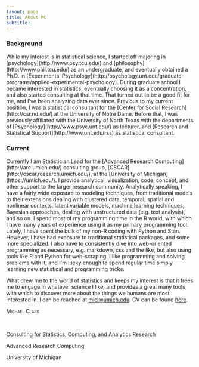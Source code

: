 ```yaml
---
layout: page
title: About MC
subtitle: 
---
```



<span itemscope itemtype="http://schema.org/Person">

### Background


<span itemprop="description">
While my interest is in statistical science, I started off majoring in [psychology](http://www.psy.tcu.edu/) and [philosophy](http://www.phil.tcu.edu/) as an undergraduate, and eventually obtained a Ph.D. in [Experimental Psychology](http://psychology.unt.edu/graduate-programs/applied-experimental-psychology). During graduate school I became interested in statistics, eventually choosing it as a concentration, and also started consulting at that time. That turned out to be a good fit for me, and I've been analyzing data ever since.</span>

<span itemprop="description">
Previous to my current position, I was a statistical consultant for the [Center for Social Research](http://csr.nd.edu/) at the University of Notre Dame. Before that, I was previously affiliated with the <span itemprop="affiliation alumniOf">University of North Texas</span> with the departments of [Psychology](http://www.psyc.unt.edu/) as lecturer, and [Research and Statistical Support](http://www.unt.edu/rss) as statistical consultant.</span>


### Current

<span itemprop="description">
Currently I am <span itemprop="jobTitle">Statistician</span> Lead for the [<span itemprop="worksFor memberOf">Advanced Research Computing</span>](http://arc.umich.edu/) consulting group, [<span itemprop="worksFor memberOf">CSCAR</span>](http://cscar.research.umich.edu/), at the [<span itemprop="affiliation workLocation">University of Michigan</span>](https://umich.edu/). I provide analytical, visualization, code, concept, and other support to the larger research community. Analytically speaking, I have a fairly wide exposure to modeling techniques, from traditional models to their extensions dealing with clustered data, temporal, spatial and nonlinear contexts, latent variable models, machine learning techniques, Bayesian approaches, dealing with unstructured data (e.g. text analysis), and so on. I spend most of my programming time in the <span itemscope itemtype ="https://schema.org/ComputerLanguage">R</span> world, with which I have many years of experience using it as my primary programming tool. Lately, I have spent the bulk of my non-R coding with <span itemscope itemtype ="https://schema.org/ComputerLanguage">Python</span> and <span itemscope itemtype ="https://schema.org/ComputerLanguage">Stan</span>. However, I have had exposure to traditional statistical packages, and some more specialized. I also have to consistently dive into web-oriented programming as necessary, e.g. markdown, css and the like, but also using tools like R and Python for web-scraping. I like programming and solving problems with it, and I'm lucky enough to spend regular time simply learning new statistical and programming tricks.</span>



What drew me to the world of statistics and keeps my interest is that it frees me to engage in whatever science I like, and provides a great many tools with which to discover more about the things we humans are most interested in. I can be reached at <micl@umich.edu>. CV can be found [here](../cv.html).


<span itemprop="name" style="font-variant: small-caps;">Michael Clark</span>

<br>

<span itemscope itemtype="http://schema.org/Organization"><span itemprop="name">Consulting for Statistics, Computing, and Analytics Research</span>

<span itemscope itemtype="http://schema.org/Organization"><span itemprop="name">Advanced Research Computing</span></span>

<span itemscope itemtype="http://schema.org/Organization"><span itemprop="name">University of Michigan</span></span>

